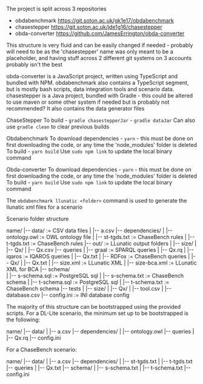 The project is split across 3 repositories

- obdabenchmark https://git.soton.ac.uk/gk1e17/obdabenchmark
- chasestepper https://git.soton.ac.uk/jde1g16/chasestepper
- obda-converter https://github.com/JamesErrington/obda-converter

This structure is very fluid and can be easily changed if needed - probably will need to be as the 'chasestepper' name was only meant to be a placeholder, and having stuff across 2 different git systems on 3 accounts probably isn't the best

obda-converter is a JavaScript project, written using TypeScript and bundled with NPM. obdabenchmark also contains a TypeScript segment, but is mostly bash scripts, data integration tools and scenario data. chasestepper is a Java project, bundled with Gradle - this could be altered to use maven or some other system if needed but is probably not recommended? It also contains the data generator files

ChaseStepper
To build - `gradle chasestepperJar`
         - `gradle dataJar`
Can also use `gradle clean` to clear previous builds 

Obdabenchmark
To download dependencies - `yarn` - this must be done on first downloading the code, or any time the 'node_modules' folder is deleted
To build - `yarn build`
Use `sudo npm link` to update the local binary command

Obda-converter
To download dependencies - `yarn` - this must be done on first downloading the code, or any time the 'node_modules' folder is deleted
To build - `yarn build`
Use `sudo npm link` to update the local binary command

The `obdabenchmark llunatic <folder>` command is used to generate the llunatic xml files for a scenario

Scenario folder structure

name/
|-- data/               := CSV data files
| |-- a.csv
|-- dependencies/
| |-- ontology.owl      := OWL ontology file
| |-- st-tgds.txt       := ChaseBench rules 
| |-- t-tgds.txt        := ChaseBench rules
|-- out/                := LLunatic output folders
| |-- size/
|   |-- Qx/
|     |-- Qx.csv
|-- queries
| |-- graal             := SPARQL queries
|   |-- Qx.rq
| |-- iqaros            := IQAROS queries
|   |-- Qx.txt
| |-- RDFox             := ChaseBench queries
|   |-- Qx/
|     |-- Qx.txt
|     |-- size.xml      := LLunatic XML
|     |-- size-bca.xml  := LLunatic XML for BCA
|-- schema/             
| |-- s-schema.sql      := PostgreSQL sql
| |-- s-schema.txt      := ChaseBench schema
| |-- t-schema.sql      := PostgreSQL sql
| |-- t-schema.txt      := ChaseBench schema
|-- tests
| |-- size/
|   |-- Qx/
|     |-- tool.csv
|   |-- database.csv
|-- config.ini          := INI database config

The majority of this structure can be bootstrapped using the provided scripts. For a DL-Lite scenario, the minimum set up to be bootstrapped is the following:

name/
|-- data/
| |-- a.csv
|-- dependencies/
| |-- ontology.owl
|-- queries
| |-- Qx.rq
|-- config.ini

For a ChaseBench scenario:

name/
|-- data/
| |-- a.csv
|-- dependencies/
| |-- st-tgds.txt
| |-- t-tgds.txt
|-- queries
| |-- Qx.txt
|-- schema/
| |-- s-schema.txt
| |-- t-schema.txt
|-- config.ini